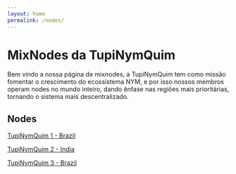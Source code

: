 ```yaml
---
layout: home
permalink: /nodes/
---
```

# MixNodes da TupiNymQuim

Bem vindo a nossa página de mixnodes, a TupiNymQuim tem como missão fomentar o crescimento do ecossistema NYM, e por isso nossos membros operam nodes no mundo inteiro, dando ênfase nas regiões mais prioritárias, tornando o sistema mais descentralizado.

## Nodes
[TupiNymQuim 1 - Brazil](https://mixnet.explorers.guru/mixnode/7PvubVkboJQm881PxAJR6oBkMB6f8R1Au55tQjnmTasr)

[TupiNymQuim 2 - India](https://mixnet.explorers.guru/mixnode/7r4gtQGLbLZfJ9m1b5LmBksxLbvAzfRy6fqzeLAdwwY6)

[TupiNymQuim 3 - Brazil](https://mixnet.explorers.guru/mixnode/DtQCygzXZsPT3D8ioqESBiWdCT2S1n11vJZWHKcMBy8t)
